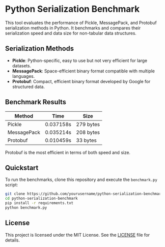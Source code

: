 # Python Serialization Benchmark

This tool evaluates the performance of Pickle, MessagePack, and Protobuf serialization methods in Python.
It benchmarks and compares their serialization speed and data size for non-tabular data structures.

## Serialization Methods

- **Pickle**: Python-specific, easy to use but not very efficient for large datasets.
- **MessagePack**: Space-efficient binary format compatible with multiple languages.
- **Protobuf**: Compact, efficient binary format developed by Google for structured data.

## Benchmark Results

| Method       | Time       | Size      |
|--------------|------------|-----------|
| Pickle       | 0.037158s  | 279 bytes |
| MessagePack  | 0.035214s  | 208 bytes |
| Protobuf     | 0.010459s  | 33 bytes  |

Protobuf is the most efficient in terms of both speed and size.

## Quickstart

To run the benchmarks, clone this repository and execute the `benchmark.py` script:

```bash
git clone https://github.com/yourusername/python-serialization-benchmark.git
cd python-serialization-benchmark
pip install -r requirements.txt
python benchmark.py
```

## License

This project is licensed under the MIT License. See the [LICENSE](LICENSE) file for details.